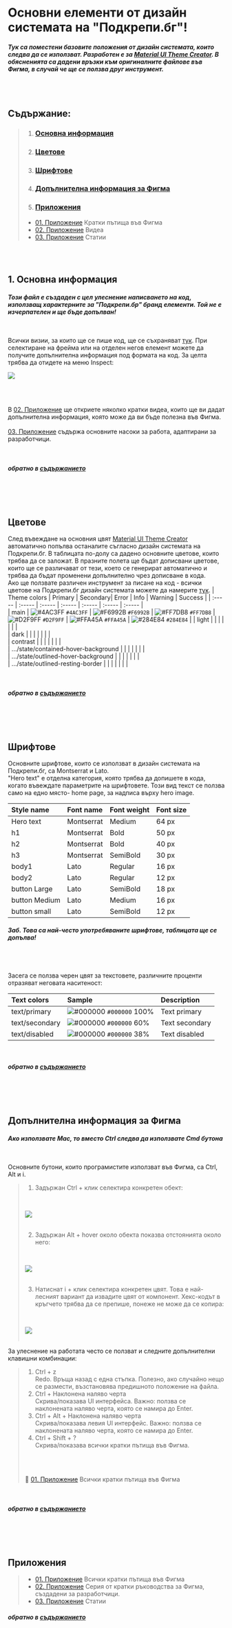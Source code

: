 
# Основни елементи от дизайн системата на "Подкрепи.бг"!
#### *Тук са поместени базовите положения от дизайн системата, които следва да се използват. Разработен е за [Material UI Theme Creator](https://bareynol.github.io/mui-theme-creator/). В обясненията са дадени връзки към оригиналните файлове във Фигма, в случай че ще се ползва друг инструмент.*
<br>
<br>

## Съдържание:

> 01. ### [Основна информация](https://github.com/podkrepi-bg/design/blob/main/intro-Figma-UIkit/README.md#1-%D0%BE%D1%81%D0%BD%D0%BE%D0%B2%D0%BD%D0%B0-%D0%B8%D0%BD%D1%84%D0%BE%D1%80%D0%BC%D0%B0%D1%86%D0%B8%D1%8F)<br>
> 02. ### [Цветове](https://github.com/podkrepi-bg/design/blob/main/intro-Figma-UIkit/README.md#%D1%86%D0%B2%D0%B5%D1%82%D0%BE%D0%B2%D0%B5-1)<br>
> 03. ### [Шрифтове](https://github.com/podkrepi-bg/design/blob/main/intro-Figma-UIkit/README.md#%D1%88%D1%80%D0%B8%D1%84%D1%82%D0%BE%D0%B2%D0%B5-1)<br>
> 04. ###  [Допълнителна информация за Фигма](https://github.com/podkrepi-bg/design/blob/main/intro-Figma-UIkit/README.md#%D0%B4%D0%BE%D0%BF%D1%8A%D0%BB%D0%BD%D0%B8%D1%82%D0%B5%D0%BB%D0%BD%D0%B0-%D0%B8%D0%BD%D1%84%D0%BE%D1%80%D0%BC%D0%B0%D1%86%D0%B8%D1%8F-%D0%B7%D0%B0-%D1%84%D0%B8%D0%B3%D0%BC%D0%B0-1)<br>
> 05. ### [Приложения](https://github.com/podkrepi-bg/design/blob/main/intro-Figma-UIkit/README.md#%D0%BF%D1%80%D0%B8%D0%BB%D0%BE%D0%B6%D0%B5%D0%BD%D0%B8%D1%8F-1)
>   * [01. Приложение](https://github.com/podkrepi-bg/design/blob/main/intro-Figma-UIkit/intro-Figma-UIkit-img/01Figma-small.png) Кратки пътища във Фигма
>   * [02. Приложение](https://www.youtube.com/watch?v=XA4fM5I4GvQ&list=PL7e8VJ_ZN6epq-oiYOufiuPI-fpDC2Mby&index=1) Видеа<br>
>   * [03. Приложение](https://www.figma.com/best-practices/tips-on-developer-handoff/an-overview-of-figma-for-developers/) Статии<br>


<br>
<br>

## 1. Основна информация


#### *Този файл е създаден с цел улеснение написването на код, използващ характерните за "Подкрепи.бр" бранд елементи. Той не е изчерпателен и ще бъде допълван!*
<br>

Всички визии, за които ще се пише код, ще се съхраняват [тук](https://www.figma.com/file/MmvFKzUv6yE5U2wrOpWtwS/Podkrepi.bg?node-id=8281%3A24205). При селектиране на фрейма или на отделен негов елемент можете да получите допълнителна информация под формата на код. За целта трябва да отидете на меню Inspect:<br>

![](https://github.com/podkrepi-bg/design/blob/main/intro-Figma-UIkit/intro-Figma-UIkit-img/Inspect.png) 

<br>
<br>

В [02. Приложение](https://www.youtube.com/watch?v=XA4fM5I4GvQ&list=PL7e8VJ_ZN6epq-oiYOufiuPI-fpDC2Mby&index=1) ще откриете няколко кратки видеа, които ще ви дадат допълнителна информация, която може да ви бъде полезна във Фигма.
<br>
<br>
[03. Приложение](https://www.figma.com/best-practices/tips-on-developer-handoff/an-overview-of-figma-for-developers/) съдържа основните насоки за работа, адаптирани за разработчици.

<br>

##### обратно в [съдържанието][1]
<br>
<br>
<br>

## Цветове

След въвеждане на основния цвят [Material UI Theme Creator](https://bareynol.github.io/mui-theme-creator/) автоматично попълва  останалите съгласно дизайн системата на Подкрепи.бг. В таблицата по-долу са дадено основните цветове, които трябва да се заложат. В празните полета ще бъдат дописвани цветове, които ще се различават от тези, което се генерират автоматично и трябва да бъдат  променени допълнително чрез дописване в кода. <br>
Ако ще ползвате различен инструмент за писане на код - всички цветове на Подкрепи.бг дизайн системата можете да намерите [тук](https://www.figma.com/file/MmvFKzUv6yE5U2wrOpWtwS/Podkrepi.bg?node-id=38%3A4557).
| 	Theme colors	                        | 	Primary | 	Secondary| Error	 | 	Info	 | 	Warning	 | Success	| 
| 	:-----	                                | 	:-----	| 	:-----	 | :-----	 | 	:-----	 | 	:-----	 | :-----	| 	
| 	main	                                | 	![#4AC3FF](https://via.placeholder.com/15/4AC3FF/000000?text=+) `#4AC3FF`	| 	![#F6992B](https://via.placeholder.com/15/F6992B/000000?text=+) `#F6992B`	 | ![#FF7DB8](https://via.placeholder.com/15/FF7DB8/000000?text=+) `#FF7DB8`	| 	![#D2F9FF](https://via.placeholder.com/15/D2F9FF/000000?text=+) `#D2F9FF`	| 	![#FFA45A](https://via.placeholder.com/15/FFA45A/000000?text=+) `#FFA45A`	 | ![#284E84](https://via.placeholder.com/15/284E84/000000?text=+) `#284E84`	| 
| 	light	                                | 		| 		 | 	| 		| 		 | 	| 	 
| 	dark	                                | 		| 		 | 	| 		| 		 | 	| 	
| 	contrast	                            | 		| 		 | 	| 		| 		 | 	| 		
| 	.../state/contained-hover-background	| 		| 		 | 	| 		| 		 | 	| 	 	
| 	.../state/outlined-hover-background	    | 		| 		 | 	| 		| 		 | 	| 	 	
| 	.../state/outlined-resting-border	    | 		| 		 | 	| 		| 		 | 	| 	 	

<br>

##### обратно в [съдържанието][1]
<br>
<br>
<br>

## Шрифтове 

Основните шрифтове, които се използват в дизайн системата на Подкрепи.бг, са Montserrat и  Lato. <br>
"Hero text" е отделна категория, която трябва да допишете в кода, когато въвеждате параметрите на шрифтовете. Този вид текст се ползва само на едно място- home page, за надписa върху hero image.
<br>


| 	Style name	    | 	Font name	| 	Font weight	 | Font size	 | 
| 	:-----	        | 	:-----	    | 	:-----	     | :-----	 |
| 	Hero text	    | 	Montserrat	| 	Medium	     | 64 px	 | 
| 	h1	            | 	Montserrat	| 	Bold	     | 50 px	 | 
| 	h2	            | 	Montserrat	| 	Bold	     | 40 px	 | 
| 	h3	            | 	Montserrat	| 	SemiBold	 | 30 px	 | 
| 	body1	        | 	Lato	    | 	Regular	     | 16 px	 | 
| 	body2	        | 	Lato	    | 	Regular	     | 12 px	 | 
| 	button Large	| 	Lato	    | 	SemiBold	 | 18 px	 | 
| 	button Medium	| 	Lato	    | 	Medium	     | 16 px	 | 
| 	button small	| 	Lato	    | 	SemiBold	 | 12 px	 | 

##### *Заб. Това са най-често употребяваните шрифтове, таблицата ще се допълва!*
<br>
<br>

Засега се ползва черен цвят за текстовете, различните проценти отразяват неговата наситеност:
<br>

| 	Text colors	 | Sample	 | 	Description	 | 
| 	:-----	 | 	:-----	 | 	:-----	 | 
| 	text/primary	| 	![#000000](https://via.placeholder.com/15/000000/000000?text=+) `#000000`	100%| 	Text primary	 | 
| 	text/secondary	| 	![#000000](https://via.placeholder.com/15/000000/000000?text=+) `#000000` 60%	| 	Text secondary	 | 
| 	text/disabled	| 	![#000000](https://via.placeholder.com/15/000000/000000?text=+) `#000000` 38%	| 	Text disabled	 |
<br>

##### обратно в [съдържанието][1]
<br>
<br>
<br>

## Допълнителна информация за Фигма

#### *Ако използвате Mac, то вместо Ctrl следва да използвате Cmd бутона*
<br>

 Основните бутони, които програмистите използват във Фигма, са Ctrl, Alt и i.
> 01. Задържан Ctrl + клик селектира конкретен обект:
> <br> 
> 
> ![](https://github.com/podkrepi-bg/design/blob/main/intro-Figma-UIkit/intro-Figma-UIkit-img/Ctrl.png)
> <br>
> <br>
> 
> 02. Задържан Alt + hover около обекта показва отстоянията около него:
> <br>
> 
> ![](https://github.com/podkrepi-bg/design/blob/main/intro-Figma-UIkit/intro-Figma-UIkit-img/Alt.png)
> <br>
> <br>
> 
> 03. Натиснат i + клик селектира конкретен цвят. Това е най-лесният вариант да извадите цвят от компонент. Хекс-кодът в кръгчето трябва да се препише, понеже не може да се копира:
> <br>
> 
> ![](https://github.com/podkrepi-bg/design/blob/main/intro-Figma-UIkit/intro-Figma-UIkit-img/i.png)
> <br>
> <br>
>
 За улеснение на работата често се ползват и следните допълнителни клавишни комбинации:
> 01. Ctrl + z <br>
> Redo. Връща назад с една стъпка. Полезно, ако случайно нещо се размести, възстановява предишното положение на файла.
> 01. Ctrl + Наклонена наляво черта<br>
> Скрива/показава UI интерфейса. Важно: ползва се наклонената наляво черта, която се намира до Enter. 
> 01. Ctrl + Alt + Наклонена наляво черта<br>
> Скрива/показава левия UI интерфейс. Важно: ползва се наклонената наляво черта, която се намира до Enter.
> 01. Ctrl + Shift  + ?<br>
> Скрива/показава всички кратки пътища във Фигма.
><br>
><br>
>
>&#x1F4D9; [01. Приложение](https://github.com/podkrepi-bg/design/blob/main/intro-Figma-UIkit/intro-Figma-UIkit-img/01Figma-small.png) Всички кратки пътища във Фигма<br>
<br>

##### обратно в [съдържанието][1]
<br>
<br>
<br>

## Приложения 

>   * [01. Приложение](https://github.com/podkrepi-bg/design/blob/main/intro-Figma-UIkit/intro-Figma-UIkit-img/01Figma-small.png) Всички кратки пътища във Фигма
>   * [02. Приложение](https://www.youtube.com/watch?v=XA4fM5I4GvQ&list=PL7e8VJ_ZN6epq-oiYOufiuPI-fpDC2Mby&index=1) Серия от кратки ръководства за Фигма, създадени за разработчици.
>   * [03. Приложение](https://www.figma.com/best-practices/tips-on-developer-handoff/an-overview-of-figma-for-developers/) Статии<br>

##### обратно в [съдържанието][1]



[1]:https://github.com/podkrepi-bg/design/blob/main/intro-Figma-UIkit/README.md#%D1%81%D1%8A%D0%B4%D1%8A%D1%80%D0%B6%D0%B0%D0%BD%D0%B8%D0%B5
